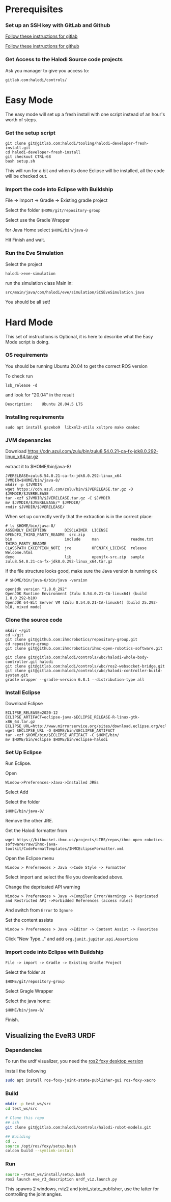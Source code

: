 # Prerequisites


### Set up an SSH key with GitLab and Github

[Follow these instructions for gitlab](https://docs.gitlab.com/ee/ssh/)

[Follow these instructions for github](https://docs.github.com/en/github/authenticating-to-github/connecting-to-github-with-ssh/adding-a-new-ssh-key-to-your-github-account)

### Get Access to the Halodi Source code projects

Ask you manager to give you access to:

```
gitlab.com:halodi/controls/
```


# Easy Mode

The easy mode will set up a fresh install with one script instead of an hour's worth of steps.

### Get the setup script

```
git clone git@gitlab.com:halodi/tooling/halodi-developer-fresh-install.git
cd halodi-developer-fresh-install
git checkout CTRL-68 
bash setup.sh
```

This will run for a bit and when its done Eclipse will be installed, all the code will be checked out.

### Import the code into Eclipse with Buildship

File -> Import -> Gradle -> Existing gradle project

Select the folder `$HOME/git/repository-group`

Select use the Gradle Wrapper

for Java Home select `$HOME/bin/java-8`

Hit Finish and wait.

### Run the Eve Simulation

Select the project 

```
halodi->eve-simulation
```

run the simulation class Main in:

```
src/main/java/com/halodi/eve/simulation/SCSEveSimulation.java
```

You should be all set!

# Hard Mode

This set of instructions is Optional, it is here to describe what the Easy Mode script is doing. 


### OS requirements 

You should be running Ubuntu 20.04 to get the correct ROS version

To check run

```
lsb_release -d
```

and look for "20.04" in the result

```
Description:	Ubuntu 20.04.5 LTS
````


### Installing requirements

```
sudo apt install gazebo9  libxml2-utils xsltpro make cmakec
```

### JVM depenancies

Download https://cdn.azul.com/zulu/bin/zulu8.54.0.21-ca-fx-jdk8.0.292-linux_x64.tar.gz 

extract it to $HOME/bin/java-8/

```
JVERELEASE=zulu8.54.0.21-ca-fx-jdk8.0.292-linux_x64
JVMDIR=$HOME/bin/java-8/
mkdir -p $JVMDIR
wget https://cdn.azul.com/zulu/bin/$JVERELEASE.tar.gz -O $JVMDIR/$JVERELEASE
tar -xzf $JVMDIR/$JVERELEASE.tar.gz -C $JVMDIR
mv $JVMDIR/$JVERELEASE/* $JVMDIR/
rmdir $JVMDIR/$JVERELEASE/

```

When set up correctly verify that the extraction is in the correct place:

```
# ls $HOME/bin/java-8/
ASSEMBLY_EXCEPTION        DISCLAIMER  LICENSE          OPENJFX_THIRD_PARTY_README  src.zip
bin                       include     man              readme.txt                  THIRD_PARTY_README
CLASSPATH_EXCEPTION_NOTE  jre         OPENJFX_LICENSE  release                     Welcome.html
demo                      lib         openjfx-src.zip  sample                      zulu8.54.0.21-ca-fx-jdk8.0.292-linux_x64.tar.gz

```
If the file structure looks good, make sure the Java version is running ok

```
# $HOME/bin/java-8/bin/java -version

openjdk version "1.8.0_292"
OpenJDK Runtime Environment (Zulu 8.54.0.21-CA-linux64) (build 1.8.0_292-b10)
OpenJDK 64-Bit Server VM (Zulu 8.54.0.21-CA-linux64) (build 25.292-b10, mixed mode)

```


### Clone the source code

```
mkdir ~/git
cd ~/git
git clone git@github.com:ihmcrobotics/repository-group.git
cd repository-group
git clone git@github.com:ihmcrobotics/ihmc-open-robotics-software.git

git clone git@gitlab.com:halodi/controls/wbc/halodi-whole-body-controller.git halodi
git clone git@gitlab.com:halodi/controls/wbc/ros2-websocket-bridge.git
git clone git@gitlab.com:halodi/controls/wbc/halodi-controller-build-system.git
gradle wrapper --gradle-version 6.8.1 --distribution-type all

```

### Install Eclipse

Download Eclipse

```
ECLIPSE_RELEASE=2020-12
ECLIPSE_ARTIFACT=eclipse-java-$ECLIPSE_RELEASE-R-linux-gtk-x86_64.tar.gz
ECLIPSE_URL=http://www.mirrorservice.org/sites/download.eclipse.org/eclipseMirror/technology/epp/downloads/release-$ECLIPSE_RELEASE/R/$ECLIPSE_ARTIFACT
wget $ECLIPSE_URL -O $HOME/bin/$ECLIPSE_ARTIFACT
tar -xzf $HOME/bin/$ECLIPSE_ARTIFACT -C $HOME/bin/
mv $HOME/bin/eclipse $HOME/bin/eclipse-halodi
```

### Set Up Eclipse

Run Eclipse. 

Open

```
Window->Preferences->Java->Installed JREs 
```

Select Add

Select the folder 

```
$HOME/bin/java-8/
```

Remove the other JRE.




Get the Halodi formatter from

```
wget https://bitbucket.ihmc.us/projects/LIBS/repos/ihmc-open-robotics-software/raw/ihmc-java-toolkit/CodeFormatTemplates/IHMCEclipseFormatter.xml
```

Open the Eclipse menu

```
Window > Preferences > Java ->Code Style -> Formatter

```

Select import and select the file you downloaded above. 

Change the depricated API warning


```
Window > Preferences > Java ->Compiler Error/Warnings -> Depricated and Restricted API ->Forbidded References (access rules)

```

And switch from `Error` to `Ignore`


Set the content assists

```
Window > Preferences > Java ->Editor -> Content Assist -> Favorites

```
Click "New Type..." and add `org.junit.jupiter.api.Assertions`



### Import code into Eclipse with Buildship

```
File -> import -> Gradle -> Existing Gradle Project
```

Select the folder at

```
$HOME/git/repository-group
```

Select Gragle Wrapper

Select the java home:

```
$HOME/bin/java-8/
```

Finish. 


## Visualizing the EveR3 URDF

### Dependencies

To run the urdf visualizer, you need the [ros2 foxy desktop version](https://docs.ros.org/en/foxy/Installation/Ubuntu-Install-Debians.html)

Install the following

```bash
sudo apt install ros-foxy-joint-state-publisher-gui ros-foxy-xacro
```

### Build

```bash
mkdir -p test_ws/src
cd test_ws/src

# Clone this repo
## ssh
git clone git@gitlab.com:halodi/controls/halodi-robot-models.git

## Building
cd ..
source /opt/ros/foxy/setup.bash
colcon build --symlink-install
```

### Run

```bash
source ~/test_ws/install/setup.bash
ros2 launch eve_r3_description urdf_viz.launch.py
```

This spawns 2 windows, rviz2 and joint_state_publisher, use the latter for controlling the joint angles.

